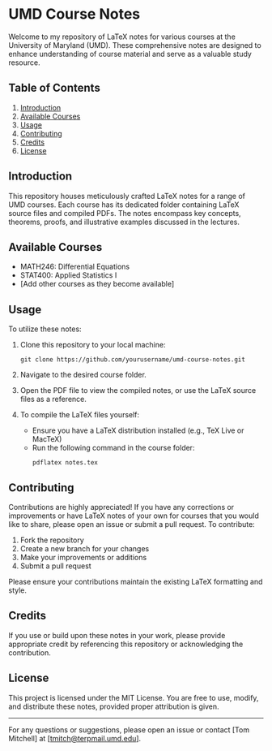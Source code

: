 # UMD Course Notes

Welcome to my repository of LaTeX notes for various courses at the University of Maryland (UMD). These comprehensive notes are designed to enhance understanding of course material and serve as a valuable study resource.

## Table of Contents

1. [Introduction](#introduction)
2. [Available Courses](#available-courses)
3. [Usage](#usage)
4. [Contributing](#contributing)
5. [Credits](#credits)
6. [License](#license)

## Introduction

This repository houses meticulously crafted LaTeX notes for a range of UMD courses. Each course has its dedicated folder containing LaTeX source files and compiled PDFs. The notes encompass key concepts, theorems, proofs, and illustrative examples discussed in the lectures.

## Available Courses

- MATH246: Differential Equations
- STAT400: Applied Statistics I
- [Add other courses as they become available]

## Usage

To utilize these notes:

1. Clone this repository to your local machine:
   ```
   git clone https://github.com/yourusername/umd-course-notes.git
   ```

2. Navigate to the desired course folder.

3. Open the PDF file to view the compiled notes, or use the LaTeX source files as a reference.

4. To compile the LaTeX files yourself:
   - Ensure you have a LaTeX distribution installed (e.g., TeX Live or MacTeX)
   - Run the following command in the course folder:
     ```
     pdflatex notes.tex
     ```

## Contributing

Contributions are highly appreciated! If you have any corrections or improvements or have LaTeX notes of your own for courses that you would like to share, please open an issue or submit a pull request. To contribute:

1. Fork the repository
2. Create a new branch for your changes
3. Make your improvements or additions
4. Submit a pull request

Please ensure your contributions maintain the existing LaTeX formatting and style.

## Credits

If you use or build upon these notes in your work, please provide appropriate credit by referencing this repository or acknowledging the contribution.

## License

This project is licensed under the MIT License. You are free to use, modify, and distribute these notes, provided proper attribution is given.

---

For any questions or suggestions, please open an issue or contact [Tom Mitchell] at [tmitch@terpmail.umd.edu].
